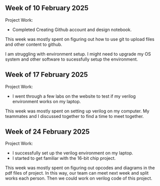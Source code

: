 ## Week of 10 February 2025

Project Work:
  * Completed Creating Github account and design notebook.

This week was mostly spent on figuring out how to use git to upload files and other content to github.

I am struggling with environment setup. I might need to upgrade my OS system and other software to sucessfully setup the environment.

## Week of 17 February 2025
Project Work:
  * I went through a few labs on the website to test if my verilog environment works on my laptop.

This week was mostly spent on setting up verilog on my computer. My teammates and I discussed together to find a time to meet together.

## Week of 24 February 2025
Project Work:
  * I successfully set up the verilog environment on my laptop.
  * I started to get familiar with the 16-bit chip project.

This week was mostly spent on figuring out opcodes and diagrams in the pdf files of project. In this way, our team can meet next week and split works each person. Then we could work on verilog code of this project.
